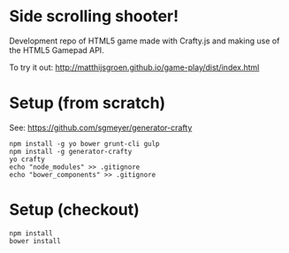 # Side scrolling shooter!

Development repo of HTML5 game made with Crafty.js and making use of the
HTML5 Gamepad API.

To try it out: http://matthijsgroen.github.io/game-play/dist/index.html


# Setup (from scratch)

See: https://github.com/sgmeyer/generator-crafty

```
npm install -g yo bower grunt-cli gulp
npm install -g generator-crafty
yo crafty
echo "node_modules" >> .gitignore
echo "bower_components" >> .gitignore
```

# Setup (checkout)

```
npm install
bower install
```

